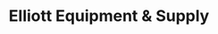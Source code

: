 ---
title: "Elliott Equipment & Supply"
url: /san-angelo/elliott-equipment-and-supply/
shop: trade
---